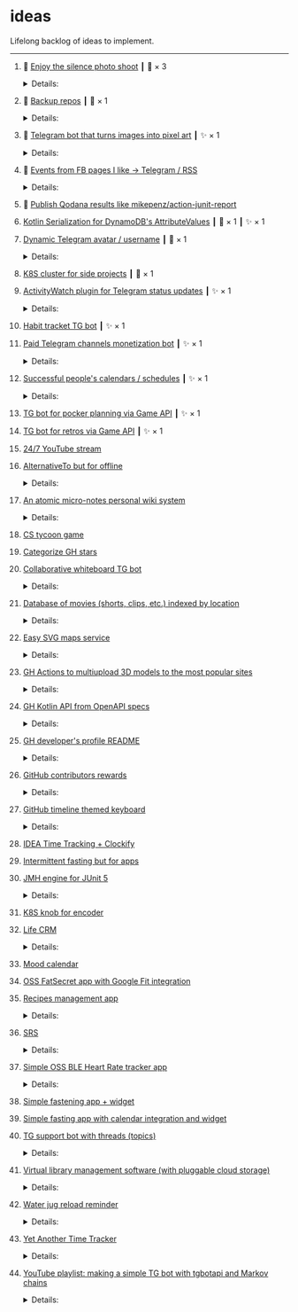 # ideas

Lifelong backlog of ideas to implement.

---

1. 🚧 [Enjoy the silence photo shoot](https://github.com/madhead/ideas/issues/18) ┃ 💬 × 3
    <details>
      <summary>Details:</summary>

      > A photo shoot inspired by the [iconic video](https://youtu.be/aGSKrC7dGcY) for the "Enjoy The Silence" song by Depeche Mode.
      > 
      > ![image](https://user-images.githubusercontent.com/577360/143146202-d5281b63-ccc3-46f0-ae19-3eb163faba9c.png)
      > 
      > Required inventory:
      > 
      > - [ ] Crown
      > - [ ] Mantle (A.K.A. royal cape)
      > - [x] Deckchair
      > 
    </details>

1. 🚧 [Backup repos](https://github.com/madhead/ideas/issues/16) ┃ 💬 × 1
    <details>
      <summary>Details:</summary>

      > - [ ] madhead/.mirrors
      >   - [ ] Social image
      >   - [ ] Features (wikis, issues, pages, sponsorship)
      >   - [ ] Merge button
      >   - [ ] Branch protection rules
      >   - [ ] Issue labels
      >   - [ ] Issue templates
      >   - [ ] Dependabot
      >   - [ ] Topics
      >   - [ ] Sidebar (releases, env, packages)
      >   - [ ] README
      >   - [ ] CONTRIBUTING
      >   - [ ] CODE_OF_CONDUCT 
      > - [ ] madhead/2D
      >   - [ ] Social image
      >   - [ ] Features (wikis, issues, pages, sponsorship)
      >   - [ ] Merge button
      >   - [ ] Branch protection rules
      >   - [ ] Issue labels
      >   - [ ] Issue templates
      >   - [ ] Dependabot
      >   - [ ] Topics
      >   - [ ] Sidebar (releases, env, packages)
      >   - [ ] README
      >   - [ ] CONTRIBUTING
      >   - [ ] CODE_OF_CONDUCT 
      > - [ ] madhead/3D
      >   - [ ] Social image
      >   - [ ] Features (wikis, issues, pages, sponsorship)
      >   - [ ] Merge button
      >   - [ ] Branch protection rules
      >   - [ ] Issue labels
      >   - [ ] Issue templates
      >   - [ ] Dependabot
      >   - [ ] Topics
      >   - [ ] Sidebar (releases, env, packages)
      >   - [ ] README
      >   - [ ] CONTRIBUTING
      >   - [ ] CODE_OF_CONDUCT 
      > - [ ] madhead/akademik
      >   - [ ] Social image
      >   - [ ] Features (wikis, issues, pages, sponsorship)
      >   - [ ] Merge button
      >   - [ ] Branch protection rules
      >   - [ ] Issue labels
      >   - [ ] Issue templates
      >   - [ ] Dependabot
      >   - [ ] Topics
      >   - [ ] Sidebar (releases, env, packages)
      >   - [ ] README
      >   - [ ] CONTRIBUTING
      >   - [ ] CODE_OF_CONDUCT 
      > - [ ] madhead/appstore-receipts-validator-j
      >   - [ ] Social image
      >   - [ ] Features (wikis, issues, pages, sponsorship)
      >   - [ ] Merge button
      >   - [ ] Branch protection rules
      >   - [ ] Issue labels
      >   - [ ] Issue templates
      >   - [ ] Dependabot
      >   - [ ] Topics
      >   - [ ] Sidebar (releases, env, packages)
      >   - [ ] README
      >   - [ ] CONTRIBUTING
      >   - [ ] CODE_OF_CONDUCT 
      > - [ ] madhead/awesome-opensearch
      >   - [ ] Social image
      >   - [ ] Features (wikis, issues, pages, sponsorship)
      >   - [ ] Merge button
      >   - [ ] Branch protection rules
      >   - [ ] Issue labels
      >   - [ ] Issue templates
      >   - [ ] Dependabot
      >   - [ ] Topics
      >   - [ ] Sidebar (releases, env, packages)
      >   - [ ] README
      >   - [ ] CONTRIBUTING
      >   - [ ] CODE_OF_CONDUCT 
      > - [ ] madhead/awesome-telegram
      >   - [ ] Social image
      >   - [ ] Features (wikis, issues, pages, sponsorship)
      >   - [ ] Merge button
      >   - [ ] Branch protection rules
      >   - [ ] Issue labels
      >   - [ ] Issue templates
      >   - [ ] Dependabot
      >   - [ ] Topics
      >   - [ ] Sidebar (releases, env, packages)
      >   - [ ] README
      >   - [ ] CONTRIBUTING
      >   - [ ] CODE_OF_CONDUCT 
      > - [ ] madhead/aws-junit5
      >   - [ ] Social image
      >   - [ ] Features (wikis, issues, pages, sponsorship)
      >   - [ ] Merge button
      >   - [ ] Branch protection rules
      >   - [ ] Issue labels
      >   - [ ] Issue templates
      >   - [ ] Dependabot
      >   - [ ] Topics
      >   - [ ] Sidebar (releases, env, packages)
      >   - [ ] README
      >   - [ ] CONTRIBUTING
      >   - [ ] CODE_OF_CONDUCT 
      > - [ ] madhead/cfg
      >   - [ ] Social image
      >   - [ ] Features (wikis, issues, pages, sponsorship)
      >   - [ ] Merge button
      >   - [ ] Branch protection rules
      >   - [ ] Issue labels
      >   - [ ] Issue templates
      >   - [ ] Dependabot
      >   - [ ] Topics
      >   - [ ] Sidebar (releases, env, packages)
      >   - [ ] README
      >   - [ ] CONTRIBUTING
      >   - [ ] CODE_OF_CONDUCT 
      > - [ ] madhead/check-gradle-version
      >   - [ ] Social image
      >   - [ ] Features (wikis, issues, pages, sponsorship)
      >   - [ ] Merge button
      >   - [ ] Branch protection rules
      >   - [ ] Issue labels
      >   - [ ] Issue templates
      >   - [ ] Dependabot
      >   - [ ] Topics
      >   - [ ] Sidebar (releases, env, packages)
      >   - [ ] README
      >   - [ ] CONTRIBUTING
      >   - [ ] CODE_OF_CONDUCT 
      > - [x] madhead/docker-image
      >   - [x] Social image
      >   - [x] Features (wikis, issues, pages, sponsorship)
      >   - [x] Merge button
      >   - [x] Branch protection rules
      >   - [x] Issue labels
      >   - [x] Issue templates
      >   - [x] Dependabot
      >   - [x] Topics
      >   - [x] Sidebar (releases, env, packages)
      >   - [x] README
      >   - [x] CONTRIBUTING
      >   - [x] CODE_OF_CONDUCT
      > - [x] madhead/docker-imagemagick
      >   - [x] Social image
      >   - [x] Features (wikis, issues, pages, sponsorship)
      >   - [x] Merge button
      >   - [x] Branch protection rules
      >   - [x] Issue labels
      >   - [x] Issue templates
      >   - [x] Dependabot
      >   - [x] Topics
      >   - [x] Sidebar (releases, env, packages)
      >   - [x] README
      >   - [x] CONTRIBUTING
      >   - [x] CODE_OF_CONDUCT
      > - [x] madhead/docker-oracle-xe
      >   - [x] Social image
      >   - [x] Features (wikis, issues, pages, sponsorship)
      >   - [x] Merge button
      >   - [x] Branch protection rules
      >   - [x] Issue labels
      >   - [x] Issue templates
      >   - [x] Dependabot
      >   - [x] Topics
      >   - [x] Sidebar (releases, env, packages)
      >   - [x] README
      >   - [x] CONTRIBUTING
      >   - [x] CODE_OF_CONDUCT 
      > - [ ] madhead/doktor
      >   - [ ] Social image
      >   - [ ] Features (wikis, issues, pages, sponsorship)
      >   - [ ] Merge button
      >   - [ ] Branch protection rules
      >   - [ ] Issue labels
      >   - [ ] Issue templates
      >   - [ ] Dependabot
      >   - [ ] Topics
      >   - [ ] Sidebar (releases, env, packages)
      >   - [ ] README
      >   - [ ] CONTRIBUTING
      >   - [ ] CODE_OF_CONDUCT 
      > - [ ] madhead/flutter-development-roadmap
      >   - [ ] Social image
      >   - [ ] Features (wikis, issues, pages, sponsorship)
      >   - [ ] Merge button
      >   - [ ] Branch protection rules
      >   - [ ] Issue labels
      >   - [ ] Issue templates
      >   - [ ] Dependabot
      >   - [ ] Topics
      >   - [ ] Sidebar (releases, env, packages)
      >   - [ ] README
      >   - [ ] CONTRIBUTING
      >   - [ ] CODE_OF_CONDUCT 
      > - [ ] madhead/flutter_roadmap
      >   - [ ] Social image
      >   - [ ] Features (wikis, issues, pages, sponsorship)
      >   - [ ] Merge button
      >   - [ ] Branch protection rules
      >   - [ ] Issue labels
      >   - [ ] Issue templates
      >   - [ ] Dependabot
      >   - [ ] Topics
      >   - [ ] Sidebar (releases, env, packages)
      >   - [ ] README
      >   - [ ] CONTRIBUTING
      >   - [ ] CODE_OF_CONDUCT 
      > - [ ] madhead/github-actions-demo
      >   - [ ] Social image
      >   - [ ] Features (wikis, issues, pages, sponsorship)
      >   - [ ] Merge button
      >   - [ ] Branch protection rules
      >   - [ ] Issue labels
      >   - [ ] Issue templates
      >   - [ ] Dependabot
      >   - [ ] Topics
      >   - [ ] Sidebar (releases, env, packages)
      >   - [ ] README
      >   - [ ] CONTRIBUTING
      >   - [ ] CODE_OF_CONDUCT 
      > - [ ] madhead/Google-Playstore-Dataset
      >   - [ ] Social image
      >   - [ ] Features (wikis, issues, pages, sponsorship)
      >   - [ ] Merge button
      >   - [ ] Branch protection rules
      >   - [ ] Issue labels
      >   - [ ] Issue templates
      >   - [ ] Dependabot
      >   - [ ] Topics
      >   - [ ] Sidebar (releases, env, packages)
      >   - [ ] README
      >   - [ ] CONTRIBUTING
      >   - [ ] CODE_OF_CONDUCT 
      > - [ ] madhead/graphviz
      >   - [ ] Social image
      >   - [ ] Features (wikis, issues, pages, sponsorship)
      >   - [ ] Merge button
      >   - [ ] Branch protection rules
      >   - [ ] Issue labels
      >   - [ ] Issue templates
      >   - [ ] Dependabot
      >   - [ ] Topics
      >   - [ ] Sidebar (releases, env, packages)
      >   - [ ] README
      >   - [ ] CONTRIBUTING
      >   - [ ] CODE_OF_CONDUCT 
      > - [ ] madhead/gta
      >   - [ ] Social image
      >   - [ ] Features (wikis, issues, pages, sponsorship)
      >   - [ ] Merge button
      >   - [ ] Branch protection rules
      >   - [ ] Issue labels
      >   - [ ] Issue templates
      >   - [ ] Dependabot
      >   - [ ] Topics
      >   - [ ] Sidebar (releases, env, packages)
      >   - [ ] README
      >   - [ ] CONTRIBUTING
      >   - [ ] CODE_OF_CONDUCT 
      > - [ ] madhead/hoodworking
      >   - [ ] Social image
      >   - [ ] Features (wikis, issues, pages, sponsorship)
      >   - [ ] Merge button
      >   - [ ] Branch protection rules
      >   - [ ] Issue labels
      >   - [ ] Issue templates
      >   - [ ] Dependabot
      >   - [ ] Topics
      >   - [ ] Sidebar (releases, env, packages)
      >   - [ ] README
      >   - [ ] CONTRIBUTING
      >   - [ ] CODE_OF_CONDUCT 
      > - [ ] madhead/ideas
      >   - [ ] Social image
      >   - [ ] Features (wikis, issues, pages, sponsorship)
      >   - [ ] Merge button
      >   - [ ] Branch protection rules
      >   - [ ] Issue labels
      >   - [ ] Issue templates
      >   - [ ] Dependabot
      >   - [ ] Topics
      >   - [ ] Sidebar (releases, env, packages)
      >   - [ ] README
      >   - [ ] CONTRIBUTING
      >   - [ ] CODE_OF_CONDUCT 
      > - [ ] madhead/ImgMacroBot
      >   - [ ] Social image
      >   - [ ] Features (wikis, issues, pages, sponsorship)
      >   - [ ] Merge button
      >   - [ ] Branch protection rules
      >   - [ ] Issue labels
      >   - [ ] Issue templates
      >   - [ ] Dependabot
      >   - [ ] Topics
      >   - [ ] Sidebar (releases, env, packages)
      >   - [ ] README
      >   - [ ] CONTRIBUTING
      >   - [ ] CODE_OF_CONDUCT 
      > - [ ] madhead/kn-redis
      >   - [ ] Social image
      >   - [ ] Features (wikis, issues, pages, sponsorship)
      >   - [ ] Merge button
      >   - [ ] Branch protection rules
      >   - [ ] Issue labels
      >   - [ ] Issue templates
      >   - [ ] Dependabot
      >   - [ ] Topics
      >   - [ ] Sidebar (releases, env, packages)
      >   - [ ] README
      >   - [ ] CONTRIBUTING
      >   - [ ] CODE_OF_CONDUCT 
      > - [ ] madhead/madhead
      >   - [ ] Social image
      >   - [ ] Features (wikis, issues, pages, sponsorship)
      >   - [ ] Merge button
      >   - [ ] Branch protection rules
      >   - [ ] Issue labels
      >   - [ ] Issue templates
      >   - [ ] Dependabot
      >   - [ ] Topics
      >   - [ ] Sidebar (releases, env, packages)
      >   - [ ] README
      >   - [ ] CONTRIBUTING
      >   - [ ] CODE_OF_CONDUCT 
      > - [ ] madhead/madhead.github.io
      >   - [ ] Social image
      >   - [ ] Features (wikis, issues, pages, sponsorship)
      >   - [ ] Merge button
      >   - [ ] Branch protection rules
      >   - [ ] Issue labels
      >   - [ ] Issue templates
      >   - [ ] Dependabot
      >   - [ ] Topics
      >   - [ ] Sidebar (releases, env, packages)
      >   - [ ] README
      >   - [ ] CONTRIBUTING
      >   - [ ] CODE_OF_CONDUCT 
      > - [ ] madhead/madhead.me
      >   - [ ] Social image
      >   - [ ] Features (wikis, issues, pages, sponsorship)
      >   - [ ] Merge button
      >   - [ ] Branch protection rules
      >   - [ ] Issue labels
      >   - [ ] Issue templates
      >   - [ ] Dependabot
      >   - [ ] Topics
      >   - [ ] Sidebar (releases, env, packages)
      >   - [ ] README
      >   - [ ] CONTRIBUTING
      >   - [ ] CODE_OF_CONDUCT 
      > - [ ] madhead/minimo
      >   - [ ] Social image
      >   - [ ] Features (wikis, issues, pages, sponsorship)
      >   - [ ] Merge button
      >   - [ ] Branch protection rules
      >   - [ ] Issue labels
      >   - [ ] Issue templates
      >   - [ ] Dependabot
      >   - [ ] Topics
      >   - [ ] Sidebar (releases, env, packages)
      >   - [ ] README
      >   - [ ] CONTRIBUTING
      >   - [ ] CODE_OF_CONDUCT 
      > - [ ] madhead/oh-my-zsh
      >   - [ ] Social image
      >   - [ ] Features (wikis, issues, pages, sponsorship)
      >   - [ ] Merge button
      >   - [ ] Branch protection rules
      >   - [ ] Issue labels
      >   - [ ] Issue templates
      >   - [ ] Dependabot
      >   - [ ] Topics
      >   - [ ] Sidebar (releases, env, packages)
      >   - [ ] README
      >   - [ ] CONTRIBUTING
      >   - [ ] CODE_OF_CONDUCT 
      > - [ ] madhead/read-java-properties
      >   - [ ] Social image
      >   - [ ] Features (wikis, issues, pages, sponsorship)
      >   - [ ] Merge button
      >   - [ ] Branch protection rules
      >   - [ ] Issue labels
      >   - [ ] Issue templates
      >   - [ ] Dependabot
      >   - [ ] Topics
      >   - [ ] Sidebar (releases, env, packages)
      >   - [ ] README
      >   - [ ] CONTRIBUTING
      >   - [ ] CODE_OF_CONDUCT 
      > - [ ] madhead/recipes
      >   - [ ] Social image
      >   - [ ] Features (wikis, issues, pages, sponsorship)
      >   - [ ] Merge button
      >   - [ ] Branch protection rules
      >   - [ ] Issue labels
      >   - [ ] Issue templates
      >   - [ ] Dependabot
      >   - [ ] Topics
      >   - [ ] Sidebar (releases, env, packages)
      >   - [ ] README
      >   - [ ] CONTRIBUTING
      >   - [ ] CODE_OF_CONDUCT 
      > - [ ] madhead/ru.madhead.github.io
      >   - [ ] Social image
      >   - [ ] Features (wikis, issues, pages, sponsorship)
      >   - [ ] Merge button
      >   - [ ] Branch protection rules
      >   - [ ] Issue labels
      >   - [ ] Issue templates
      >   - [ ] Dependabot
      >   - [ ] Topics
      >   - [ ] Sidebar (releases, env, packages)
      >   - [ ] README
      >   - [ ] CONTRIBUTING
      >   - [ ] CODE_OF_CONDUCT 
      > - [ ] madhead/saberlight
      >   - [ ] Social image
      >   - [ ] Features (wikis, issues, pages, sponsorship)
      >   - [ ] Merge button
      >   - [ ] Branch protection rules
      >   - [ ] Issue labels
      >   - [ ] Issue templates
      >   - [ ] Dependabot
      >   - [ ] Topics
      >   - [ ] Sidebar (releases, env, packages)
      >   - [ ] README
      >   - [ ] CONTRIBUTING
      >   - [ ] CODE_OF_CONDUCT 
      > - [ ] madhead/seaowl
      >   - [ ] Social image
      >   - [ ] Features (wikis, issues, pages, sponsorship)
      >   - [ ] Merge button
      >   - [ ] Branch protection rules
      >   - [ ] Issue labels
      >   - [ ] Issue templates
      >   - [ ] Dependabot
      >   - [ ] Topics
      >   - [ ] Sidebar (releases, env, packages)
      >   - [ ] README
      >   - [ ] CONTRIBUTING
      >   - [ ] CODE_OF_CONDUCT 
      > - [x] madhead/semver-utils
      >   - [x] Social image
      >   - [x] Features (wikis, issues, pages, sponsorship)
      >   - [x] Merge button
      >   - [x] Branch protection rules
      >   - [x] Issue labels
      >   - [x] Issue templates
      >   - [x] Dependabot
      >   - [x] Topics
      >   - [x] Sidebar (releases, env, packages)
      >   - [x] README
      >   - [x] CONTRIBUTING
      >   - [x] CODE_OF_CONDUCT 
      > - [ ] madhead/shadow-jmh
      >   - [ ] Social image
      >   - [ ] Features (wikis, issues, pages, sponsorship)
      >   - [ ] Merge button
      >   - [ ] Branch protection rules
      >   - [ ] Issue labels
      >   - [ ] Issue templates
      >   - [ ] Dependabot
      >   - [ ] Topics
      >   - [ ] Sidebar (releases, env, packages)
      >   - [ ] README
      >   - [ ] CONTRIBUTING
      >   - [ ] CODE_OF_CONDUCT 
      > - [ ] madhead/skija-playground
      >   - [ ] Social image
      >   - [ ] Features (wikis, issues, pages, sponsorship)
      >   - [ ] Merge button
      >   - [ ] Branch protection rules
      >   - [ ] Issue labels
      >   - [ ] Issue templates
      >   - [ ] Dependabot
      >   - [ ] Topics
      >   - [ ] Sidebar (releases, env, packages)
      >   - [ ] README
      >   - [ ] CONTRIBUTING
      >   - [ ] CODE_OF_CONDUCT 
      > - [ ] madhead/stack-autologin
      >   - [ ] Social image
      >   - [ ] Features (wikis, issues, pages, sponsorship)
      >   - [ ] Merge button
      >   - [ ] Branch protection rules
      >   - [ ] Issue labels
      >   - [ ] Issue templates
      >   - [ ] Dependabot
      >   - [ ] Topics
      >   - [ ] Sidebar (releases, env, packages)
      >   - [ ] README
      >   - [ ] CONTRIBUTING
      >   - [ ] CODE_OF_CONDUCT 
      > - [ ] madhead/TelegramBotsList
      >   - [ ] Social image
      >   - [ ] Features (wikis, issues, pages, sponsorship)
      >   - [ ] Merge button
      >   - [ ] Branch protection rules
      >   - [ ] Issue labels
      >   - [ ] Issue templates
      >   - [ ] Dependabot
      >   - [ ] Topics
      >   - [ ] Sidebar (releases, env, packages)
      >   - [ ] README
      >   - [ ] CONTRIBUTING
      >   - [ ] CODE_OF_CONDUCT 
      > - [ ] madhead/telek
      >   - [ ] Social image
      >   - [ ] Features (wikis, issues, pages, sponsorship)
      >   - [ ] Merge button
      >   - [ ] Branch protection rules
      >   - [ ] Issue labels
      >   - [ ] Issue templates
      >   - [ ] Dependabot
      >   - [ ] Topics
      >   - [ ] Sidebar (releases, env, packages)
      >   - [ ] README
      >   - [ ] CONTRIBUTING
      >   - [ ] CODE_OF_CONDUCT 
      > - [ ] madhead/tyzenhaus
      >   - [ ] Social image
      >   - [ ] Features (wikis, issues, pages, sponsorship)
      >   - [ ] Merge button
      >   - [ ] Branch protection rules
      >   - [ ] Issue labels
      >   - [ ] Issue templates
      >   - [ ] Dependabot
      >   - [ ] Topics
      >   - [ ] Sidebar (releases, env, packages)
      >   - [ ] README
      >   - [ ] CONTRIBUTING
      >   - [ ] CODE_OF_CONDUCT 
      > - [ ] madhead/vectors
      >   - [ ] Social image
      >   - [ ] Features (wikis, issues, pages, sponsorship)
      >   - [ ] Merge button
      >   - [ ] Branch protection rules
      >   - [ ] Issue labels
      >   - [ ] Issue templates
      >   - [ ] Dependabot
      >   - [ ] Topics
      >   - [ ] Sidebar (releases, env, packages)
      >   - [ ] README
      >   - [ ] CONTRIBUTING
      >   - [ ] CODE_OF_CONDUCT 
      > - [ ] madhead/YWLTB
      >   - [ ] Social image
      >   - [ ] Features (wikis, issues, pages, sponsorship)
      >   - [ ] Merge button
      >   - [ ] Branch protection rules
      >   - [ ] Issue labels
      >   - [ ] Issue templates
      >   - [ ] Dependabot
      >   - [ ] Topics
      >   - [ ] Sidebar (releases, env, packages)
      >   - [ ] README
      >   - [ ] CONTRIBUTING
      >   - [ ] CODE_OF_CONDUCT 
      > - [ ] madhead/zip
      >   - [ ] Social image
      >   - [ ] Features (wikis, issues, pages, sponsorship)
      >   - [ ] Merge button
      >   - [ ] Branch protection rules
      >   - [ ] Issue labels
      >   - [ ] Issue templates
      >   - [ ] Dependabot
      >   - [ ] Topics
      >   - [ ] Sidebar (releases, env, packages)
      >   - [ ] README
      >   - [ ] CONTRIBUTING
      >   - [ ] CODE_OF_CONDUCT 
    </details>

1. 🚧 [Telegram bot that turns images into pixel art](https://github.com/madhead/ideas/issues/48) ┃ ✨ × 1
    <details>
      <summary>Details:</summary>

      > - Create a [custom static emoji stickerpack](https://telegram.org/blog/custom-emoji) with "pixels", i.e. squares filled with solid color. TODO: how many colors could be supported? [120](https://limits.tginfo.me/en)?
      > - The bot should accept the picture and respond with a message containing a pixelated version of the input image, composed of the emojis created previously.
      > 
      > Unfortunately, currently [bots are not able to send custom emojis](https://t.me/InMoTelegramBotAPIChat/6597). Thus, the implementation is blocked.
    </details>

1. 🚧 [Events from FB pages I like → Telegram / RSS](https://github.com/madhead/ideas/issues/40)
    <details>
      <summary>Details:</summary>

      > Just because FB sucks.
    </details>

1. 🚧 [Publish Qodana results like mikepenz/action-junit-report](https://github.com/madhead/ideas/issues/36)
1. [Kotlin Serialization for DynamoDB's AttributeValues](https://github.com/madhead/ideas/issues/22) ┃ 💬 × 1 ┃ ✨ × 1
1. [Dynamic Telegram avatar / username](https://github.com/madhead/ideas/issues/41) ┃ 💬 × 1
    <details>
      <summary>Details:</summary>

      > Telegram supports animated avatars. Make a userbot to make use of it.
    </details>

1. [K8S cluster for side projects](https://github.com/madhead/ideas/issues/15) ┃ 💬 × 1
1. [ActivityWatch plugin for Telegram status updates](https://github.com/madhead/ideas/issues/47) ┃ ✨ × 1
    <details>
      <summary>Details:</summary>

      > Update Telegram status to the icon of the app the user is using.
    </details>

1. [Habit tracket TG bot](https://github.com/madhead/ideas/issues/19) ┃ ✨ × 1
1. [Paid Telegram channels monetization bot](https://github.com/madhead/ideas/issues/6) ┃ ✨ × 1
    <details>
      <summary>Details:</summary>

      > Stolen from borodutch
      > 
      > > for channel and chat owners — just add the bot as admin, select the price per month and withdraw crypto at any time; get a link to share with potential subscribers. For subscribers — go to the link, pay the membership fee, get invited by the bot to the private channel or group. The bot should kick people who didn't renew their membership.
      > 
    </details>

1. [Successful people's calendars / schedules](https://github.com/madhead/ideas/issues/46) ┃ ✨ × 1
    <details>
      <summary>Details:</summary>

      > A service like https://biohackstack.com but showing calendars / schedules of productive people.
    </details>

1. [TG bot for pocker planning via Game API](https://github.com/madhead/ideas/issues/20) ┃ ✨ × 1
1. [TG bot for retros via Game API](https://github.com/madhead/ideas/issues/21) ┃ ✨ × 1
1. [24/7 YouTube stream](https://github.com/madhead/ideas/issues/10)
1. [AlternativeTo but for offline](https://github.com/madhead/ideas/issues/39)
    <details>
      <summary>Details:</summary>

      > > Я кстати думал на днях запилить сервис альтернатив. Условно говоря выбираешь минск, выбираешь заведение и видишь его "аналоги" в другой стране
      > 
      > https://t.me/c/1325501406/11114
      > 
    </details>

1. [An atomic micro-notes personal wiki system](https://github.com/madhead/ideas/issues/56)
    <details>
      <summary>Details:</summary>

      > https://t.me/full_of_hatred/821?comment=631295
    </details>

1. [CS tycoon game](https://github.com/madhead/ideas/issues/60)
1. [Categorize GH stars](https://github.com/madhead/ideas/issues/31)
1. [Collaborative whiteboard TG bot](https://github.com/madhead/ideas/issues/61)
    <details>
      <summary>Details:</summary>

      > - https://github.com/tldraw/tldraw
      > - https://tldraw.dev
      > - https://github.com/yjs/yjs
    </details>

1. [Database of movies (shorts, clips, etc.) indexed by location](https://github.com/madhead/ideas/issues/42)
    <details>
      <summary>Details:</summary>

      > Sometimes a location plays the most important role in a movie or a short clip. IMHO, even bigger, then actors. Examples are
      > 
      > - https://youtu.be/rQ7tMWOCQlM  — beautiful Istanbul shots
      > - https://www.imdb.com/title/tt0211915/ — Amelie (in Paris)
      > - https://www.imdb.com/title/tt0108052/ — shot in Kraków (although it lacks of really good or iconic shots)
      > - https://youtu.be/MmvpbLdaIRs — Tamil movie shot in Gdańsk, lol (although the location is secondary here)
      > 
      > As a photographer (videographer) I want to quickly find inspiration for my shots based on these and similar works.
    </details>

1. [Easy SVG maps service](https://github.com/madhead/ideas/issues/59)
    <details>
      <summary>Details:</summary>

      > QGIS?
    </details>

1. [GH Actions to multiupload 3D models to the most popular sites](https://github.com/madhead/ideas/issues/57)
    <details>
      <summary>Details:</summary>

      > ### Thingiverse
      > 
      > Thingiverse has a REST API secured with OAuth: https://www.thingiverse.com/developers/rest-api-reference and it is possible to publish things through it.
      > 
      > ### Printables
      > 
      > Printables does not have an API.
      > 
      > ### MyMiniFactory
      > 
      > MyMiniFactory has a REST API: https://www.myminifactory.com/api-doc/index.html.
      > 
      > ### Thangs
      > 
      > Thangs does not have an API.
      > 
      > ### GrabCAD
      > 
      > GrabCAD does not have an API.
      > 
      > ### Cults
      > 
      > Cults has a GraphQL API: https://cults3d.com/en/api
    </details>

1. [GH Kotlin API from OpenAPI specs](https://github.com/madhead/ideas/issues/8)
    <details>
      <summary>Details:</summary>

      > Would you believe that there are no good libs yet!
      > 
      > https://docs.github.com/en/rest/overview/openapi-description
      > 
    </details>

1. [GH developer's profile README](https://github.com/madhead/ideas/issues/3)
    <details>
      <summary>Details:</summary>

      > - [ ] time spent on this README :)
      > - [ ] followers / likes on GitHub, click to be in this list!
      > - [ ] badges
      > - [ ] cv
      > - [ ] ideas under construction
      > - [ ] npx card (https://github.com/anmol098/anmol098)
      > - [ ] streaks (https://github.com/DenverCoder1/DenverCoder1)
      > - [ ] latest blog posts / best blog posts
      > - [ ] dev.to
      > - [ ] SO
      > - [ ] https://github.com/Coordinate-Cat/Coordinate-Cat
    </details>

1. [GitHub contributors rewards](https://github.com/madhead/ideas/issues/5)
    <details>
      <summary>Details:</summary>

      > Stolen from borodutch…
      > 
      > >User should be able to select a GitHub issue, donate some money to it and the person who gets their PR merged that fixes this issue should get the reward.
      > 
      > Maybe implementing it with a crypto (ETH, BTC) is not that hard?
    </details>

1. [GitHub timeline themed keyboard](https://github.com/madhead/ideas/issues/58)
    <details>
      <summary>Details:</summary>

      > ![image](https://github.com/madhead/ideas/assets/577360/baaf373a-a46e-4087-be64-92828214be1c)
      > 
      > ![image](https://github.com/madhead/ideas/assets/577360/310aee32-3d05-46f2-b78c-601104c2d05b)
      > 
    </details>

1. [IDEA Time Tracking + Clockify](https://github.com/madhead/ideas/issues/24)
1. [Intermittent fasting but for apps](https://github.com/madhead/ideas/issues/54)
1. [JMH engine for JUnit 5](https://github.com/madhead/ideas/issues/37)
    <details>
      <summary>Details:</summary>

      > - https://blogs.oracle.com/javamagazine/post/junit-build-custom-test-engines-java
      > - https://blogs.oracle.com/javamagazine/post/junit-test-custom-test-engines-java
      > 
    </details>

1. [K8S knob for encoder](https://github.com/madhead/ideas/issues/32)
1. [Life CRM](https://github.com/madhead/ideas/issues/7)
    <details>
      <summary>Details:</summary>

      > Like https://github.com/Heapy/Komodo-CRM
    </details>

1. [Mood calendar](https://github.com/madhead/ideas/issues/9)
1. [OSS FatSecret app with Google Fit integration](https://github.com/madhead/ideas/issues/44)
1. [Recipes management app](https://github.com/madhead/ideas/issues/38)
    <details>
      <summary>Details:</summary>

      > - [256-recipes/yuml](https://github.com/256-recipes/yuml)
    </details>

1. [SRS](https://github.com/madhead/ideas/issues/4)
    <details>
      <summary>Details:</summary>

      > Because Anki MUST DIE.
    </details>

1. [Simple OSS BLE Heart Rate tracker app](https://github.com/madhead/ideas/issues/49)
    <details>
      <summary>Details:</summary>

      > - BLE Heart Rate sensors support. The profile It is **standardized** actually:
      >   - https://www.bluetooth.com/specifications/specs/heart-rate-profile-1-0
      >   - https://www.bluetooth.org/docman/handlers/downloaddoc.ashx?doc_id=239865
      >   - https://www.bluetooth.com/specifications/assigned-numbers
      >   - https://btprodspecificationrefs.blob.core.windows.net/assigned-numbers/Assigned%20Number%20Types/Health%20Device%20Profile.pdf
      > - Own your data
      >   - Easy data export in CSV and other open formats
      >   - Optional server / API
      >   - Optional Google Fit support
    </details>

1. [Simple fastening app + widget](https://github.com/madhead/ideas/issues/51)
1. [Simple fasting app with calendar integration and widget](https://github.com/madhead/ideas/issues/45)
1. [TG support bot with threads (topics)](https://github.com/madhead/ideas/issues/52)
    <details>
      <summary>Details:</summary>

      > Create a topic (thread) for each customer request.
    </details>

1. [Virtual library management software (with pluggable cloud storage)](https://github.com/madhead/ideas/issues/25)
    <details>
      <summary>Details:</summary>

      > Because Calibre sucks, and local storage doesn't scale.
    </details>

1. [Water jug reload reminder](https://github.com/madhead/ideas/issues/55)
    <details>
      <summary>Details:</summary>

      > For old style water jugs without built-in counters
      > 
      > + reload date predictions
    </details>

1. [Yet Another Time Tracker](https://github.com/madhead/ideas/issues/2)
    <details>
      <summary>Details:</summary>

      > All the existing time tracker apps suck in some way. Make one that:
      > 
      > - Is easy to use
      > - Is highly automated
      > - Uses tags instead of categories (https://github.com/madhead/madhead.me/issues/6)
      > - Focuses on developers and engineers, with GitHub time-tracking being the priority
      >   - https://github.com/athul/waka-readme
      >   - but don't skimp on others
      > - Don't use subscription model for monetization. Single-time purchase model shows respect to users. At least the app must be:
      >   - Either cheap ($0.99/month max)
      >   - Or provide long (year+) subscription periods, still being rather cheap
    </details>

1. [YouTube playlist: making a simple TG bot with tgbotapi and Markov chains](https://github.com/madhead/ideas/issues/12)
    <details>
      <summary>Details:</summary>

      > https://thecode.media/markov-chain
    </details>

